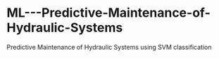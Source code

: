 # ML---Predictive-Maintenance-of-Hydraulic-Systems
Predictive Maintenance of Hydraulic Systems using SVM classification
